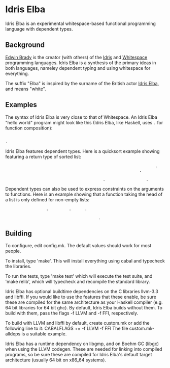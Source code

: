 Idris Elba
==========

Idris Elba is an experimental whitespace-based functional programming language with dependent types.

Background
----------

[Edwin Brady](http://edwinb.wordpress.com/) is the creator (with others) of the [Idris](http://www.idris-lang.org/)
and [Whitespace](http://compsoc.dur.ac.uk/whitespace/) programming languages. Idris Elba is a synthesis of the
primary ideas in both languages, nameley dependent typing and using whitespace for everything.

The suffix "Elba" is inspired by the surname of the British actor [Idris Elba](http://www.imdb.com/name/nm0252961/),
and means "white".

Examples
--------

The syntax of Idris Elba is very close to that of Whitespace. An Idris Elba "hello world" program might look like this (Idris Elba, like Haskell, uses `.` for function composition):

                                                                                                                .

Idris Elba features dependent types. Here is a quicksort example showing featuring a return type of sorted list:


                                                                      .
                                                               .       
                                                                
                                               .                  .                                                                 
                                                                                                                                                                                                

Dependent types can also be used to express constraints on the arguments to functions. Here is an example showing that
a function taking the head of a list is only defined for non-empty lists:


                      .         .      .       
                                                                
                                             .                                                                                                                                                                                                                                              

Building
--------

To configure, edit config.mk. The default values should work for most people.

To install, type 'make'. This will install everything using cabal and
typecheck the libraries.

To run the tests, type 'make test' which will execute the test suite, and
'make relib', which will typecheck and recompile the standard library.

Idris Elba has optional buildtime dependencies on the C libraries llvm-3.3 and libffi. If you would like to use the features that these enable, be sure these are compiled for the same architecture as your Haskell compiler (e.g. 64 bit libraries for 64 bit ghc). By default, Idris Elba builds without them. To build with them, pass the flags -f LLVM and -f FFI, respectively.

To build with LLVM and libffi by default, create custom.mk or add the following line to it:
CABALFLAGS += -f LLVM -f FFI
The file custom.mk-alldeps is a suitable example.

Idris Elba has a runtime dependency on libgmp, and on Boehm GC (libgc) when using the LLVM codegen. These are needed for linking into compiled programs, so be sure these are compiled for Idris Elba's default target architecture (usually 64 bit on x86_64 systems).
